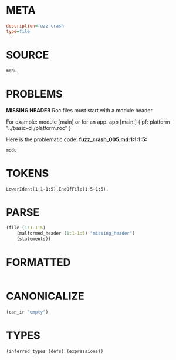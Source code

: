 # META
~~~ini
description=fuzz crash
type=file
~~~
# SOURCE
~~~roc
modu
~~~
# PROBLEMS
**MISSING HEADER**
Roc files must start with a module header.

For example:
        module [main]
or for an app:
        app [main!] { pf: platform "../basic-cli/platform.roc" }

Here is the problematic code:
**fuzz_crash_005.md:1:1:1:5:**
```roc
modu
```


# TOKENS
~~~zig
LowerIdent(1:1-1:5),EndOfFile(1:5-1:5),
~~~
# PARSE
~~~clojure
(file (1:1-1:5)
	(malformed_header (1:1-1:5) "missing_header")
	(statements))
~~~
# FORMATTED
~~~roc

~~~
# CANONICALIZE
~~~clojure
(can_ir "empty")
~~~
# TYPES
~~~clojure
(inferred_types (defs) (expressions))
~~~